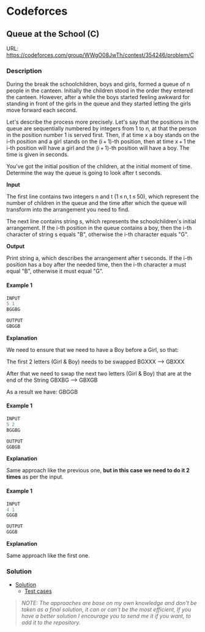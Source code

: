 # Codeforces

## Queue at the School (C)
URL: https://codeforces.com/group/WWgO08JwTh/contest/354246/problem/C

### Description
During the break the schoolchildren, boys and girls, formed a queue of n people in the canteen. Initially the children stood in the order they entered the canteen. However, after a while the boys started feeling awkward for standing in front of the girls in the queue and they started letting the girls move forward each second.

Let's describe the process more precisely. Let's say that the positions in the queue are sequentially numbered by integers from 1 to n, at that the person in the position number 1 is served first. Then, if at time x a boy stands on the i-th position and a girl stands on the (i + 1)-th position, then at time x + 1 the i-th position will have a girl and the (i + 1)-th position will have a boy. The time is given in seconds.

You've got the initial position of the children, at the initial moment of time. Determine the way the queue is going to look after t seconds.

**Input**

The first line contains two integers n and t (1 ≤ n, t ≤ 50), which represent the number of children in the queue and the time after which the queue will transform into the arrangement you need to find.

The next line contains string s, which represents the schoolchildren's initial arrangement. If the i-th position in the queue contains a boy, then the i-th character of string s equals "B", otherwise the i-th character equals "G".

**Output**

Print string a, which describes the arrangement after t seconds. If the i-th position has a boy after the needed time, then the i-th character a must equal "B", otherwise it must equal "G".

#### Example 1
```java
INPUT
5 1
BGGBG

OUTPUT
GBGGB
```
**Explanation**

We need to ensure that we need to have a Boy before a Girl, so that:

The first 2 letters (Girl & Boy) needs to be swapped
BGXXX --> GBXXX

After that we need to swap the next two letters (Girl & Boy) that are at the end of the String
GBXBG --> GBXGB

As a result we have: GBGGB

#### Example 1
```java
INPUT
5 2
BGGBG

OUTPUT
GGBGB
```
**Explanation**

Same approach like the previous one, **but in this case we need to do it 2 times** as per the input.

#### Example 1
```java
INPUT
4 1
GGGB

OUTPUT
GGGB
```
**Explanation**

Same approach like the first one.

### Solution

* [Solution](Solution.java)
    * [Test cases](../../../../test/java/codeforces/beautifulmatrix/SolutionTest.java)

> *NOTE: The approaches are base on my own knowledge and don't be taken as a final solution, it can or can't be the most efficient, If you have a better solution I encourage you to send me it if you want, to add it to the repository.*  